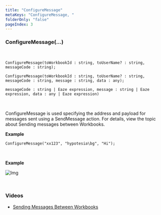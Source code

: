 ```yaml
---
title: "ConfigureMessage"
metaKeys: "ConfigureMessage, "
folderOnly: "false"
pageIndex: 3
---
```


### ConfigureMessage(...)

<br/>

```
ConfigureMessage(toWorkbookId : string, toUserName? : string, messageCode : string);

ConfigureMessage(toWorkbookId : string, toUserName? : string, messageCode : string, message : string, data : any);

messageCode : string | Eaze expression, message : string | Eaze expression, data : any | Eaze expression)
```

<br/>


ConfigureMessage is used specifying the address and payload for messages sent using a SendMessage action. For details, view the topic about Sending messages between Workbooks.
<br/>

**Example**

```
ConfigureMessage("xx123", "hypotesia\bg", "Hi");
```


<br/>


**Example**
<br/>

![Img](https://profitbasedocs.blob.core.windows.net/images/configureMsg.png)

<br/>

### Videos

* [Sending Messages Between Workbooks](https://profitbasedocs.blob.core.windows.net/videos/Workbook%20Interactions%20-%20Sending%20Messages%20Between%20Workbooks.mp4)